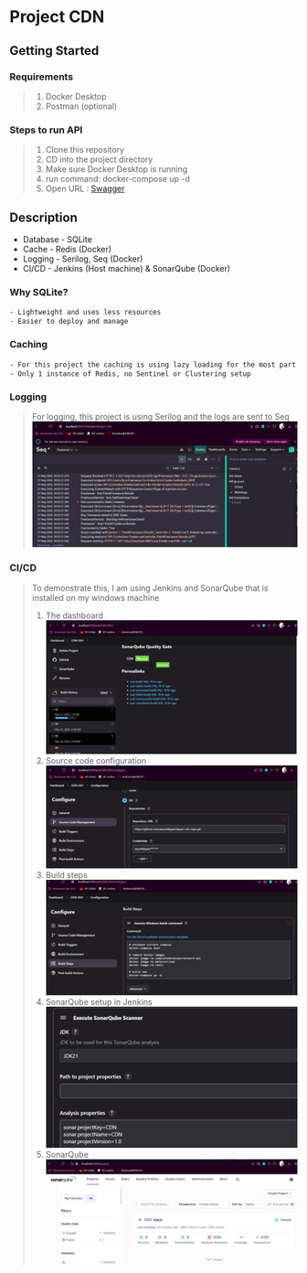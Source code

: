 # Project CDN

## Getting Started
### Requirements

> 1. Docker Desktop
> 2. Postman (optional)


### Steps to run API
> 1. Clone this repository
> 2. CD into the project directory
> 3. Make sure Docker Desktop is running
> 4. run command: docker-compose up -d
> 5. Open URL : [Swagger](http://localhost:5001/swagger/index.html)


## Description
- Database - SQLite
- Cache - Redis (Docker)
- Logging - Serilog, Seq (Docker)
- CI/CD - Jenkins (Host machine) & SonarQube (Docker)

### Why SQLite?

```
- Lightweight and uses less resources
- Easier to deploy and manage
```

### Caching 
```
- For this project the caching is using lazy loading for the most part
- Only 1 instance of Redis, no Sentinel or Clustering setup
```

### Logging
> For logging, this project is using Serilog and the logs are sent to Seq
![Seq](./Assets/Seq%20logger.png)

### CI/CD

>  To demonstrate this, I am using Jenkins and SonarQube that is installed on my windows machine
>1. The dashboard
![Jenkins-1](./Assets/Jenkins.png)
>2. Source code configuration
![Jenkins-2](./Assets/Jenkins-2.png)
>3. Build steps
![Jenkins-3](./Assets/Jenkins-3.png)
>4. SonarQube setup in Jenkins
![Jenkins-4](./Assets/Jenkins-4.png)
>5. SonarQube 
![Sonarqube](./Assets/Sonarqube-2.png)